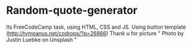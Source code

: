 # Random-quote-generator
Its FreeCodeCamp task, using HTML, CSS and JS.
Using button template (http://tympanus.net/codrops/?p=26866) 
Thank u for picture " Photo by Justin Luebke on Unsplash " 
